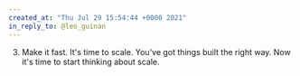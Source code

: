 ```yaml
---
created_at: "Thu Jul 29 15:54:44 +0000 2021"
in_reply_to: @leo_guinan
---
```


3. Make it fast.
It's time to scale. You've got things built the right way. Now it's time to start thinking about scale.